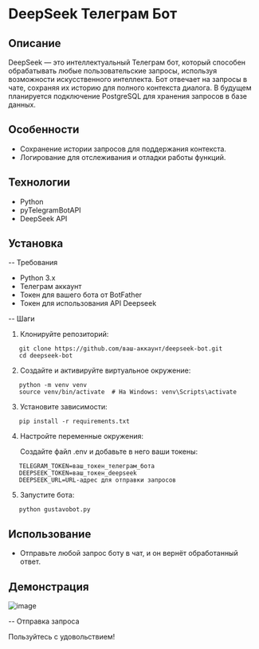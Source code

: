 # DeepSeek Телеграм Бот

## Описание

DeepSeek — это интеллектуальный Телеграм бот, который способен обрабатывать любые пользовательские запросы, используя возможности искусственного интеллекта. Бот отвечает на запросы в чате, сохраняя их историю для полного контекста диалога. В будущем планируется подключение PostgreSQL для хранения запросов в базе данных.

## Особенности

- Сохранение истории запросов для поддержания контекста.
- Логирование для отслеживания и отладки работы функций.

## Технологии

- Python
- pyTelegramBotAPI
- DeepSeek API

## Установка

-- Требования

- Python 3.x
- Телеграм аккаунт
- Токен для вашего бота от BotFather
- Токен для использования API Deepseek

-- Шаги

1. Клонируйте репозиторий:

   
```
   git clone https://github.com/ваш-аккаунт/deepseek-bot.git
   cd deepseek-bot
```
   

2. Создайте и активируйте виртуальное окружение:

   
```
   python -m venv venv
   source venv/bin/activate  # На Windows: venv\Scripts\activate
```

3. Установите зависимости:

   
```
   pip install -r requirements.txt
```

4. Настройте переменные окружения:

   Создайте файл .env и добавьте в него ваши токены:

```   
   TELEGRAM_TOKEN=ваш_токен_телеграм_бота
   DEEPSEEK_TOKEN=ваш_токен_deepseek
   DEEPSEEK_URL=URL-адрес для отправки запросов
```   

5. Запустите бота:

   
```
   python gustavobot.py
```

## Использование

- Отправьте любой запрос боту в чат, и он вернёт обработанный ответ.

## Демонстрация

![image](https://github.com/user-attachments/assets/60a5804b-661e-4675-bf25-2687930414bb)

-- Отправка запроса


Пользуйтесь с удовольствием!
